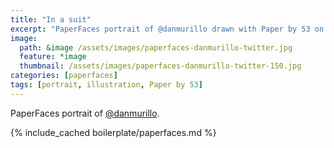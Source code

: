 ```yaml
---
title: "In a suit"
excerpt: "PaperFaces portrait of @danmurillo drawn with Paper by 53 on an iPad."
image: 
  path: &image /assets/images/paperfaces-danmurillo-twitter.jpg 
  feature: *image
  thumbnail: /assets/images/paperfaces-danmurillo-twitter-150.jpg
categories: [paperfaces]
tags: [portrait, illustration, Paper by 53]
---
```


PaperFaces portrait of [@danmurillo](https://twitter.com/danmurillo).

{% include_cached boilerplate/paperfaces.md %}
